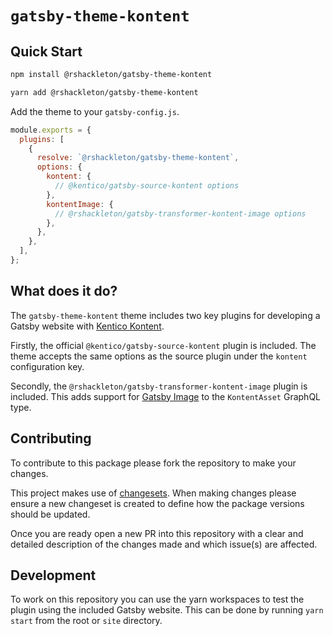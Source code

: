 # `gatsby-theme-kontent`

## Quick Start

```sh
npm install @rshackleton/gatsby-theme-kontent
```

```sh
yarn add @rshackleton/gatsby-theme-kontent
```

Add the theme to your `gatsby-config.js`.

```js
module.exports = {
  plugins: [
    {
      resolve: `@rshackleton/gatsby-theme-kontent`,
      options: {
        kontent: {
          // @kentico/gatsby-source-kontent options
        },
        kontentImage: {
          // @rshackleton/gatsby-transformer-kontent-image options
        },
      },
    },
  ],
};
```

## What does it do?

The `gatsby-theme-kontent` theme includes two key plugins for developing a Gatsby website with [Kentico Kontent](https://kontent.ai/).

Firstly, the official `@kentico/gatsby-source-kontent` plugin is included. The theme accepts the same options as the source plugin under the `kontent` configuration key.

Secondly, the `@rshackleton/gatsby-transformer-kontent-image` plugin is included. This adds support for [Gatsby Image](https://www.gatsbyjs.org/packages/gatsby-image/) to the `KontentAsset` GraphQL type.

## Contributing

To contribute to this package please fork the repository to make your changes.

This project makes use of [changesets](https://github.com/atlassian/changesets). When making changes please ensure a new changeset is created to define how the package versions should be updated.

Once you are ready open a new PR into this repository with a clear and detailed description of the changes made and which issue(s) are affected.

## Development

To work on this repository you can use the yarn workspaces to test the plugin using the included Gatsby website. This can be done by running `yarn start` from the root or `site` directory.

